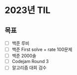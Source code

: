 # 2023년 TIL

## 목표

- [ ] 백준 루비
- [ ] 백준 First solve + rate 100문제
- [ ] 백준 2000솔
- [ ] Codejam Round 3
- [ ] 알고리즘 대회 검수

